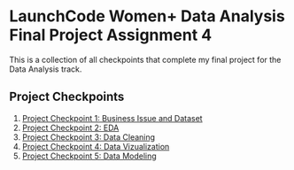 <h1>
  LaunchCode Women+ Data Analysis Final Project Assignment 4
</h1>
This is a collection of all checkpoints that complete my final project for the Data Analysis track.

<h2>
Project Checkpoints
</h2>

1. [Project Checkpoint 1: Business Issue and Dataset](https://github.com/mysciaroni/launchcode-women-data-analysis-final-project/blob/main/Assignment%204%20Checkpoint%201.pdf)
2. [Project Checkpoint 2: EDA](https://github.com/mysciaroni/eda-checkpoint.git)
3. [Project Checkpoint 3: Data Cleaning](https://github.com/mysciaroni/cleaning-data-checkpoint.git)
4. [Project Checkpoint 4: Data Vizualization](https://public.tableau.com/views/PokemonProject_16612721140070/Story1?:language=en-US&:display_count=n&:origin=viz_share_link)
5. [Project Checkpoint 5: Data Modeling](https://github.com/mysciaroni/checkpoint-five.git)
